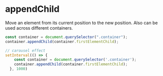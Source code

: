 # appendChild
Move an element from its current position to the new position.
Also can be used across different containers.

```js
const container = document.querySelector(".container");
container.appendChild(container.firstElementChild);

// carousel effect
setInterval(() => {
    const container = document.querySelector('.container');
    container.appendChild(container.firstElementChild);
  }, 1000)
```
